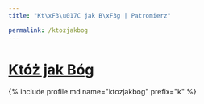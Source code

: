 ```yaml
---
title: "Kt\xF3\u017C jak B\xF3g | Patromierz"

permalink: /ktozjakbog
---
```


# [Któż jak Bóg](https://patronite.pl/ktozjakbog)

{% include profile.md name="ktozjakbog" prefix="k" %}

